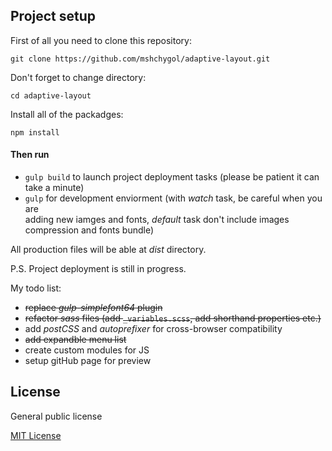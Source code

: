 ## Project setup
  First of all you need to clone this repository:
  
   `git clone https://github.com/mshchygol/adaptive-layout.git`
   
   Don't forget to change directory:
   
   `cd adaptive-layout`
   
   Install all of the packadges:
   
  `npm install`
  
####  Then run 
  <ul>
    <li>
      <code>gulp build</code> to launch project deployment tasks (please be patient it can take a minute)
    </li>
    <li>
       <code>gulp</code> for development enviorment (with <i>watch</i> task, be careful when you are<br>
        adding new iamges and fonts, <i>default</i> task don't include images compression and fonts bundle)
    </li>
  </ul>
  
  All production files will be able at _dist_ directory.
  
  <p>P.S. Project deployment is still in progress.</p>
  </hr>
  My todo list:
    <ul>
      <li>
         <strike>replace <i>gulp-simplefont64</i> plugin</strike>
      </li>
      <li>
         <strike>refactor <i>sass</i> files (add <code>_variables.scss</code>, add shorthand properties etc.)</strike>
      </li>
      <li>
         add <i>postCSS</i> and <i>autoprefixer</i> for cross-browser compatibility
      </li>
      <li>
         <strike>add expandble menu list</strike>
      </li>
      <li>
         create custom modules for JS
      </li>
      <li>
        setup gitHub page for preview
      </li>
    </ul>
  
  
  ## License
  
  General public license
  
  [MIT License](https://github.com/mshchygol/adaptive-layout/blob/master/README.md)
 